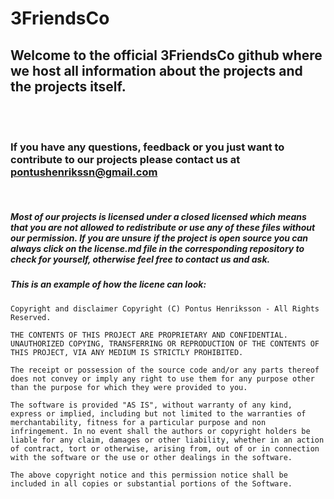 # 3FriendsCo

## Welcome to the official 3FriendsCo github where we host all information about the projects and the projects itself.

<br>
<br>

### If you have any questions, feedback or you just want to contribute to our projects please contact us at pontushenrikssn@gmail.com

<br>

##### **Most of our projects is licensed under a closed licensed which means that you are not allowed to redistribute or use any of these files without our permission. If you are unsure if the project is open source you can always click on the license.md file in the corresponding repository to check for yourself, otherwise feel free to contact us and ask.**

##### This is an example of how the licene can look:

```
Copyright and disclaimer Copyright (C) Pontus Henriksson - All Rights Reserved.

THE CONTENTS OF THIS PROJECT ARE PROPRIETARY AND CONFIDENTIAL. UNAUTHORIZED COPYING, TRANSFERRING OR REPRODUCTION OF THE CONTENTS OF THIS PROJECT, VIA ANY MEDIUM IS STRICTLY PROHIBITED.

The receipt or possession of the source code and/or any parts thereof does not convey or imply any right to use them for any purpose other than the purpose for which they were provided to you.

The software is provided "AS IS", without warranty of any kind, express or implied, including but not limited to the warranties of merchantability, fitness for a particular purpose and non infringement. In no event shall the authors or copyright holders be liable for any claim, damages or other liability, whether in an action of contract, tort or otherwise, arising from, out of or in connection with the software or the use or other dealings in the software.

The above copyright notice and this permission notice shall be included in all copies or substantial portions of the Software.
```
